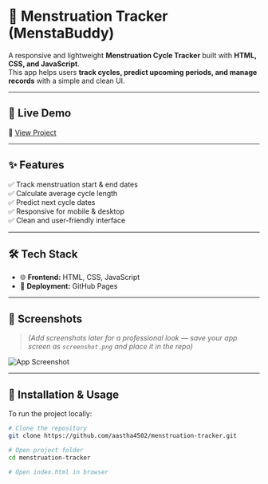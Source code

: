 # 🌸 Menstruation Tracker (MenstaBuddy)

A responsive and lightweight **Menstruation Cycle Tracker** built with **HTML, CSS, and JavaScript**.  
This app helps users **track cycles, predict upcoming periods, and manage records** with a simple and clean UI.  

---

## 🚀 Live Demo  
🔗 [View Project](https://aastha4502.github.io/menstruation-tracker/)  

---

## ✨ Features
✅ Track menstruation start & end dates  
✅ Calculate average cycle length  
✅ Predict next cycle dates  
✅ Responsive for mobile & desktop  
✅ Clean and user-friendly interface  

---

## 🛠️ Tech Stack
- 🌐 **Frontend:** HTML, CSS, JavaScript  
- 🚀 **Deployment:** GitHub Pages  

---

## 📸 Screenshots
> *(Add screenshots later for a professional look — save your app screen as `screenshot.png` and place it in the repo)*  

![App Screenshot](screenshot.png)  

---

## 📌 Installation & Usage
To run the project locally:  

```bash
# Clone the repository
git clone https://github.com/aastha4502/menstruation-tracker.git

# Open project folder
cd menstruation-tracker

# Open index.html in browser
